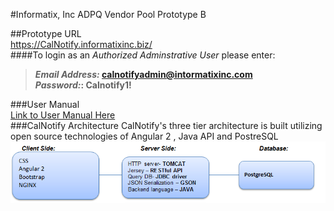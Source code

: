 
#Informatix, Inc  ADPQ Vendor Pool Prototype B

##Prototype URL  
https://CalNotify.informatixinc.biz/  
####To login as an _Authorized Adminstrative User_ please enter:  
>**_Email Address:_ calnotifyadmin@intormatixinc.com**  
>**_Password:_: Calnotify1!**

###User Manual  
[Link to User Manual Here](https://github.com/informatixinc/Cal-Notify/tree/master/db_schema)  
###CalNotify Architecture
CalNotify's three tier architecture is built utilizing open source technologies of Angular 2 , Java API and PostreSQL  
![CalNotify Architecture](https://github.com/yuliavydra/TEST1/blob/master/CaNotifyArchitecture.PNG)









